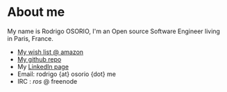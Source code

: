 # About me
My name is Rodrigo OSORIO, I'm an Open source Software Engineer living in Paris, France.

* [My wish list @ amazon](http://www.amazon.fr/gp/registry/wishlist/2LPC1CA2LF80D)
* [My github repo](https://github.com/rosorio)
* My [LinkedIn page](https://www.linkedin.com/in/rodrigo-osorio-30773b6/)
* Email: rodrigo {at} osorio {dot} me
* IRC : _ros_ @ freenode
